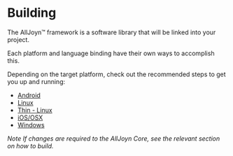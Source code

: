 # Building

The AllJoyn&trade; framework is a software library that will be linked into your project.

Each platform and language binding have their own ways to accomplish this.

Depending on the target platform, check out the recommended steps to get you up and running:
* [Android][android]
* [Linux][linux]
* [Thin - Linux][thin_linux]
* [iOS/OSX][ios_osx]
* [Windows][windows]

*Note   If changes are required to the AllJoyn Core, see the relevant section on how to build.*

[android]: /develop/building/android
[linux]: /develop/building/linux
[thin_linux]: /develop/building/thin_linux
[ios_osx]: /develop/building/ios_osx
[windows]: /develop/building/windows
